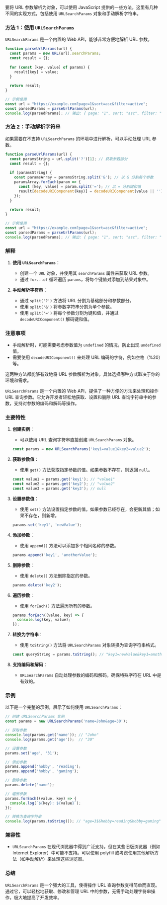 要将 URL 参数解析为对象，可以使用 JavaScript 提供的一些方法。这里有几种不同的实现方式，包括使用 `URLSearchParams` 对象和手动解析字符串。

### 方法 1：使用 `URLSearchParams`

`URLSearchParams` 是一个内置的 Web API，能够非常方便地解析 URL 参数。

```javascript
function parseUrlParams(url) {
  const params = new URL(url).searchParams;
  const result = {};
  
  for (const [key, value] of params) {
    result[key] = value;
  }
  
  return result;
}

// 示例使用
const url = "https://example.com?page=1&sort=asc&filter=active";
const parsedParams = parseUrlParams(url);
console.log(parsedParams); // 输出: { page: "1", sort: "asc", filter: "active" }
```

### 方法 2：手动解析字符串

如果需要在不支持 `URLSearchParams` 的环境中进行解析，可以手动处理 URL 参数。

```javascript
function parseUrlParams(url) {
  const paramsString = url.split('?')[1]; // 获取参数部分
  const result = {};
  
  if (paramsString) {
    const paramsArray = paramsString.split('&'); // 以 & 分割每个参数
    paramsArray.forEach(param => {
      const [key, value] = param.split('='); // 以 = 分割键和值
      result[decodeURIComponent(key)] = decodeURIComponent(value || ''); // 解码并存储
    });
  }
  
  return result;
}

// 示例使用
const url = "https://example.com?page=1&sort=asc&filter=active";
const parsedParams = parseUrlParams(url);
console.log(parsedParams); // 输出: { page: "1", sort: "asc", filter: "active" }
```

### 解释

1. **使用 `URLSearchParams`**：
   - 创建一个 `URL` 对象，并使用其 `searchParams` 属性来获取 URL 参数。
   - 通过 `for...of` 循环遍历 `params`，将每个键值对添加到结果对象中。

2. **手动解析字符串**：
   - 通过 `split('?')` 方法将 URL 分割为基础部分和参数部分。
   - 使用 `split('&')` 将参数字符串分割为单个参数。
   - 使用 `split('=')` 将每个参数分割为键和值，并通过 `decodeURIComponent()` 解码键和值。

### 注意事项

- 手动解析时，可能需要考虑参数值为 `undefined` 的情况，防止出现 `undefined` 值。
- 需要使用 `decodeURIComponent()` 来处理 URL 编码的字符，例如空格（%20）等。

这两种方法都能够有效地将 URL 参数解析为对象，具体选择哪种方式取决于你的环境和需求。



`URLSearchParams` 是一个内置的 Web API，提供了一种方便的方法来处理和操作 URL 查询参数。它允许开发者轻松地获取、设置和删除 URL 查询字符串中的参数，支持对参数的编码和解码等操作。

### 主要特性

1. **创建实例**：
   - 可以使用 URL 查询字符串直接创建 `URLSearchParams` 对象。
   ```javascript
   const params = new URLSearchParams('key1=value1&key2=value2');
   ```

2. **获取参数值**：
   - 使用 `get()` 方法获取指定参数的值。如果参数不存在，则返回 `null`。
   ```javascript
   const value1 = params.get('key1'); // "value1"
   const value2 = params.get('key2'); // "value2"
   const value3 = params.get('key3'); // null
   ```

3. **设置参数值**：
   - 使用 `set()` 方法设置指定参数的值。如果参数已经存在，会更新其值；如果不存在，则新增。
   ```javascript
   params.set('key1', 'newValue');
   ```

4. **添加参数**：
   - 使用 `append()` 方法可以添加多个相同名称的参数。
   ```javascript
   params.append('key1', 'anotherValue');
   ```

5. **删除参数**：
   - 使用 `delete()` 方法删除指定的参数。
   ```javascript
   params.delete('key2');
   ```

6. **遍历参数**：
   - 使用 `forEach()` 方法遍历所有的参数。
   ```javascript
   params.forEach((value, key) => {
     console.log(key, value);
   });
   ```

7. **转换为字符串**：
   - 使用 `toString()` 方法将 `URLSearchParams` 对象转换为查询字符串格式。
   ```javascript
   const queryString = params.toString(); // "key1=newValue&key1=anotherValue"
   ```

8. **支持编码和解码**：
   
   - `URLSearchParams` 自动处理参数的编码和解码，确保特殊字符在 URL 中是有效的。

### 示例

以下是一个完整的示例，展示了如何使用 `URLSearchParams`：

```javascript
// 创建 URLSearchParams 实例
const params = new URLSearchParams('name=John&age=30');

// 获取参数
console.log(params.get('name')); // "John"
console.log(params.get('age'));  // "30"

// 设置参数
params.set('age', '31');

// 添加参数
params.append('hobby', 'reading');
params.append('hobby', 'gaming');

// 删除参数
params.delete('name');

// 遍历参数
params.forEach((value, key) => {
  console.log(`${key}: ${value}`);
});

// 转换为查询字符串
console.log(params.toString()); // "age=31&hobby=reading&hobby=gaming"
```

### 兼容性

- `URLSearchParams` 在现代浏览器中得到广泛支持，但在某些旧版浏览器（例如 Internet Explorer）中可能不支持。可以使用 polyfill 或考虑使用其他解析方法（如手动解析）来处理这些浏览器。

### 总结

`URLSearchParams` 是一个强大的工具，使得操作 URL 查询参数变得简单而直观。通过它，可以轻松地获取、修改和管理 URL 中的参数，无需手动处理字符串操作，极大地提高了开发效率。